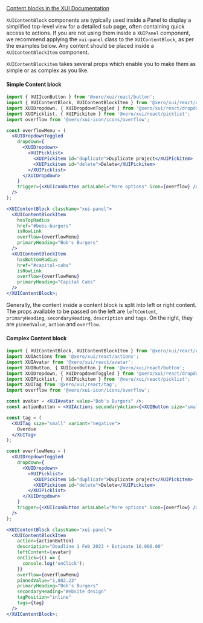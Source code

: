 <div class="xui-margin-vertical">
	<a href="../section-components-displayingdata-contentblock.html" isDocLink>Content blocks in the XUI Documentation</a>
</div>

`XUIContentBlock` components are typically used inside a Panel to display a simplified top-level view for a detailed sub page, often containing quick access to actions. If you are not using them inside a `XUIPanel` component, we recommend applying the `xui-panel` class to the `XUIContentBlock`, as per the examples below. Any content should be placed inside a `XUIContentBlockItem` component.

`XUIContentBlockitem` takes several props which enable you to make them as simple or as complex as you like.

#### Simple Content block

```jsx harmony
import { XUIIconButton } from '@xero/xui/react/button';
import { XUIContentBlock, XUIContentBlockItem } from '@xero/xui/react/contentblock';
import XUIDropdown, { XUIDropdownToggled } from '@xero/xui/react/dropdown';
import XUIPicklist, { XUIPickitem } from '@xero/xui/react/picklist';
import overflow from '@xero/xui-icon/icons/overflow';

const overflowMenu = (
  <XUIDropdownToggled
    dropdown={
      <XUIDropdown>
        <XUIPicklist>
          <XUIPickitem id="duplicate">Duplicate project</XUIPickitem>
          <XUIPickitem id="delete">Delete</XUIPickitem>
        </XUIPicklist>
      </XUIDropdown>
    }
    trigger={<XUIIconButton ariaLabel="More options" icon={overflow} />}
  />
);

<XUIContentBlock className="xui-panel">
  <XUIContentBlockItem
    hasTopRadius
    href="#bobs-burgers"
    isRowLink
    overflow={overflowMenu}
    primaryHeading="Bob's Burgers"
  />
  <XUIContentBlockItem
    hasBottomRadius
    href="#capital-cabs"
    isRowLink
    overflow={overflowMenu}
    primaryHeading="Capital Cabs"
  />
</XUIContentBlock>;
```

Generally, the content inside a content block is split into left or right content. The props available to be passed on the left are `leftContent`, `primaryHeading`, `secondaryHeading`, `description` and `tags`. On the right, they are `pinnedValue`, `action` and `overflow`.

#### Complex Content block

```jsx harmony
import { XUIContentBlock, XUIContentBlockItem } from '@xero/xui/react/contentblock';
import XUIActions from '@xero/xui/react/actions';
import XUIAvatar from '@xero/xui/react/avatar';
import XUIButton, { XUIIconButton } from '@xero/xui/react/button';
import XUIDropdown, { XUIDropdownToggled } from '@xero/xui/react/dropdown';
import XUIPicklist, { XUIPickitem } from '@xero/xui/react/picklist';
import XUITag from '@xero/xui/react/tag';
import overflow from '@xero/xui-icon/icons/overflow';

const avatar = <XUIAvatar value="Bob's Burgers" />;
const actionButton = <XUIActions secondaryAction={<XUIButton size="small">Edit</XUIButton>} />;

const tag = (
  <XUITag size="small" variant="negative">
    Overdue
  </XUITag>
);

const overflowMenu = (
  <XUIDropdownToggled
    dropdown={
      <XUIDropdown>
        <XUIPicklist>
          <XUIPickitem id="duplicate">Duplicate project</XUIPickitem>
          <XUIPickitem id="delete">Delete</XUIPickitem>
        </XUIPicklist>
      </XUIDropdown>
    }
    trigger={<XUIIconButton ariaLabel="More options" icon={overflow} />}
  />
);

<XUIContentBlock className="xui-panel">
  <XUIContentBlockItem
    action={actionButton}
    description="Deadline 1 Feb 2023 • Estimate 10,000.00"
    leftContent={avatar}
    onClick={() => {
      console.log('onClick');
    }}
    overflow={overflowMenu}
    pinnedValue="1,802.23"
    primaryHeading="Bob's Burgers"
    secondaryHeading="Website design"
    tagPosition="inline"
    tags={tag}
  />
</XUIContentBlock>;
```

